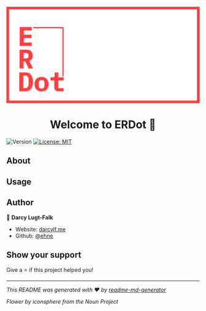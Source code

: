 <p>
  <img alt="logo" src="logo.png" align="center"/>
</p>
<h1 align="center">
  Welcome to ERDot 👋
</h1>
<p>
  <img alt="Version" src="https://img.shields.io/badge/version-0.1.0-blue.svg?cacheSeconds=2592000" />
  <a href="https://github.com/ehne/ERDot/blob/master/LICENSE.md">
    <img alt="License: MIT" src="https://img.shields.io/github/license/ehne/ERDot" />
  </a>
</p>

> 

## About


## Usage



## Author

👤 **Darcy Lugt-Falk**

* Website: [darcylf.me](https://darcylf.me)
* Github: [@ehne](https://github.com/ehne)

## Show your support

Give a ⭐️ if this project helped you!

***
_This README was generated with ❤️ by [readme-md-generator](https://github.com/kefranabg/readme-md-generator)_

_Flower by iconsphere from the Noun Project_